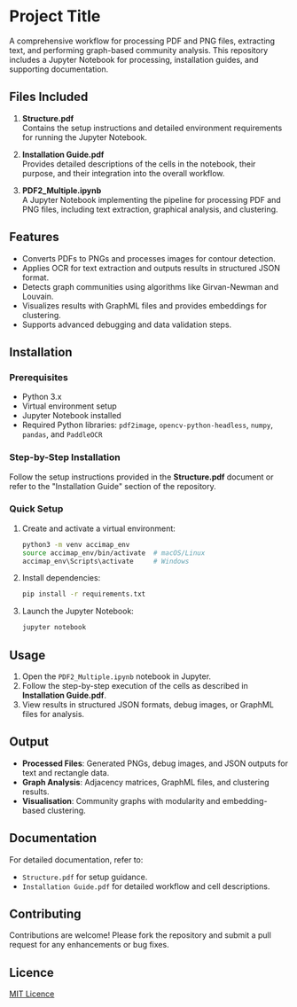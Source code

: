 # Project Title

A comprehensive workflow for processing PDF and PNG files, extracting text, and performing graph-based community analysis. This repository includes a Jupyter Notebook for processing, installation guides, and supporting documentation.

## Files Included

1. **Structure.pdf**  
   Contains the setup instructions and detailed environment requirements for running the Jupyter Notebook.

2. **Installation Guide.pdf**  
   Provides detailed descriptions of the cells in the notebook, their purpose, and their integration into the overall workflow.

3. **PDF2_Multiple.ipynb**  
   A Jupyter Notebook implementing the pipeline for processing PDF and PNG files, including text extraction, graphical analysis, and clustering.

## Features

- Converts PDFs to PNGs and processes images for contour detection.
- Applies OCR for text extraction and outputs results in structured JSON format.
- Detects graph communities using algorithms like Girvan-Newman and Louvain.
- Visualizes results with GraphML files and provides embeddings for clustering.
- Supports advanced debugging and data validation steps.

## Installation

### Prerequisites

- Python 3.x
- Virtual environment setup
- Jupyter Notebook installed
- Required Python libraries: `pdf2image`, `opencv-python-headless`, `numpy`, `pandas`, and `PaddleOCR`

### Step-by-Step Installation

Follow the setup instructions provided in the **Structure.pdf** document or refer to the "Installation Guide" section of the repository.

### Quick Setup

1. Create and activate a virtual environment:
   ```bash
   python3 -m venv accimap_env
   source accimap_env/bin/activate  # macOS/Linux
   accimap_env\Scripts\activate     # Windows
   ```
2. Install dependencies:
   ```bash
   pip install -r requirements.txt
   ```
3. Launch the Jupyter Notebook:
   ```bash
   jupyter notebook
   ```

## Usage

1. Open the `PDF2_Multiple.ipynb` notebook in Jupyter.
2. Follow the step-by-step execution of the cells as described in **Installation Guide.pdf**.
3. View results in structured JSON formats, debug images, or GraphML files for analysis.

## Output

- **Processed Files**: Generated PNGs, debug images, and JSON outputs for text and rectangle data.
- **Graph Analysis**: Adjacency matrices, GraphML files, and clustering results.
- **Visualisation**: Community graphs with modularity and embedding-based clustering.

## Documentation

For detailed documentation, refer to:
- `Structure.pdf` for setup guidance.
- `Installation Guide.pdf` for detailed workflow and cell descriptions.

## Contributing

Contributions are welcome! Please fork the repository and submit a pull request for any enhancements or bug fixes.

## Licence

[MIT Licence](LICENSE)

